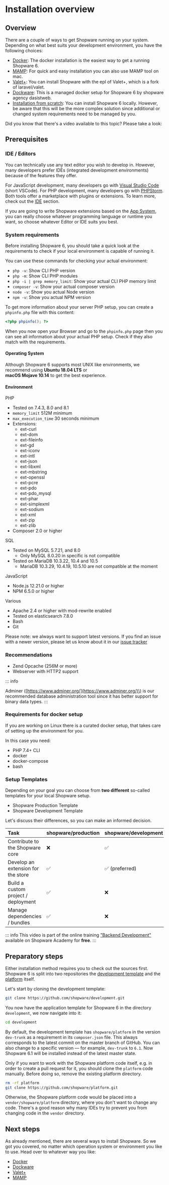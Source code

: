 # Installation overview

## Overview

There are a couple of ways to get Shopware running on your system. Depending on what best suits your development environment, you have the following choices:

* [Docker](docker.md): The docker installation is the easiest way to get a running Shopware 6.
* [MAMP](mamp.md): For quick and easy installation you can also use MAMP tool on mac.
* [Valet+](valet.md): You can install Shopware with the epl of Valet+, which is a fork of laravel/valet.
* [Dockware](dockware.md): This is a managed docker setup for Shopware 6 by shopware agency dasistweb.
* [Installation from scratch](from-scratch.md): You can install Shopware 6 locally. However, be aware that this will be the more complex solution since additional or changed system requirements need to be managed by you.

Did you know that there's a video available to this topic? Please take a look:
<!-- markdown-link-check-disable-next-line -->

<PageRef page="https://www.youtube.com/watch?v=ML1QyUr0wsk" title="Installing Shopware 6 for extension development" target="_blank" video />

## Prerequisites

### IDE / Editors

You can technically use any text editor you wish to develop in. However, many developers prefer IDEs (integrated development environments) because of the features they offer.

For JavaScript development, many developers go with [Visual Studio Code](https://code.visualstudio.com/) (short VSCode). For PHP development, many developers go with [PHPStorm](https://www.jetbrains.com/phpstorm/). Both tools offer a marketplace with plugins or extensions. To learn more, check out the [IDE](../../resources/tooling/ide) section.

If you are going to write Shopware extensions based on the [App System](../../concepts/extensions/apps-concept.md), you can really choose whatever programming language or runtime you want, so choose whatever Editor or IDE suits you best.

### System requirements

Before installing Shopware 6, you should take a quick look at the requirements to check if your local environment is capable of running it.

You can use these commands for checking your actual environment:

* `php -v`: Show CLI PHP version
* `php -m`: Show CLI PHP modules
* `php -i | grep memory_limit`: Show your actual CLI PHP memory limit
* `composer -v`: Show your actual composer version
* `node -v`: Show you actual Node version
* `npm -v`: Show you actual NPM version

To get more information about your server PHP setup, you can create a `phpinfo.php` file with this content:

```php
<?php phpinfo(); ?>
```

When you now open your Browser and go to the `phpinfo.php` page then you can see all information about your actual PHP setup. Check if they also match with the requirements.

#### Operating System

Although Shopware 6 supports most UNIX like environments, we recommend using **Ubuntu 18.04 LTS** or  
**macOS Mojave 10.14** to get the best experience.

#### Environment

PHP

* Tested on 7.4.3, 8.0 and 8.1
* `memory_limit` 512M minimum
* `max_execution_time` 30 seconds minimum
* Extensions:
  * ext-curl
  * ext-dom  
  * ext-fileinfo  
  * ext-gd  
  * ext-iconv  
  * ext-intl  
  * ext-json  
  * ext-libxml  
  * ext-mbstring  
  * ext-openssl  
  * ext-pcre  
  * ext-pdo  
  * ext-pdo\_mysql  
  * ext-phar  
  * ext-simplexml
  * ext-sodium
  * ext-xml  
  * ext-zip  
  * ext-zlib
* Composer 2.0 or higher

SQL

* Tested on MySQL 5.7.21, and 8.0
  * Only MySQL 8.0.20 in specific is not compatible
* Tested on MariaDB 10.3.22, 10.4 and 10.5
  * MariaDB 10.3.29, 10.4.19, 10.5.10 are not compatible at the moment

JavaScript

* Node.js 12.21.0 or higher
* NPM 6.5.0 or higher

Various

* Apache 2.4 or higher with mod-rewrite enabled
* Tested on elasticsearch 7.8.0
* Bash
* Git

Please note: we always want to support latest versions. If you find an issue with a newer version, please let us know about it in our [issue tracker](https://issues.shopware.com)

### Recommendations

* Zend Opcache \(256M or more\)
* Webserver with HTTP2 support

::: info
<!-- markdown-link-check-disable-next-line -->
Adminer \([https://www.adminer.org/](https://www.adminer.org/)\) is our recommended database administration tool since it has better support for binary data types.
:::

### Requirements for docker setup

If you are working on Linux there is a curated docker setup, that takes care of setting up the environment for you.

In this case you need:

* PHP 7.4+ CLI
* docker
* docker-compose
* bash

### Setup Templates

Depending on your goal you can choose from **two different** so-called templates for your local Shopware setup.

* Shopware Production Template
* Shopware Development Template

Let's discuss their differences, so you can make an informed decision.

| Task | shopware/production | shopware/development |
| :--- | :--- | :--- |
| Contribute to the Shopware core | ❌ | ✅ |
| Develop an extension for the store | ✅ | ✅ \(preferred\) |
| Build a custom project / deployment | ✅ | ❌ |
| Manage dependencies / bundles | ✅ | ❌ |



::: info
This video is part of the online training ["Backend Development"](https://academy.shopware.com/courses/shopware-6-backend-development-with-jisse-reitsma) available on Shopware Academy for **free**.
:::

## Preparatory steps

Either installation method requires you to check out the sources first. Shopware 6 is split into two repositories the [development template](https://github.com/shopware/development) and the [platform](https://github.com/shopware/platform) itself.

Let's start by cloning the development template:

```bash
git clone https://github.com/shopware/development.git
```

You now have the application template for Shopware 6 in the directory `development`, we now navigate into it:

```bash
cd development
```

By default, the development template has `shopware/platform` in the version `dev-trunk` as a requirement in its `composer.json` file. This always corresponds to the latest commit on the master branch of GitHub. You can also change to a specific version — for example, `dev-trunk` to `6.1`. Now Shopware 6.1 will be installed instead of the latest master state.

Only if you want to work with the Shopware platform code itself, e.g. in order to create a pull request for it, you should clone the `platform` code manually. Before doing so, remove the existing platform directory.

```bash
rm -rf platform
git clone https://github.com/shopware/platform.git
```

Otherwise, the Shopware platform code would be placed into a `vendor/shopware/platform` directory, where you don't want to change any code. There's a good reason why many IDEs try to prevent you from changing code in the `vendor` directory.

## Next steps

As already mentioned, there are several ways to install Shopware. So we got you covered, no matter which operation system or environment you like to use. Head over to whatever way you like:

* [Docker](docker.md)
* [Dockware](dockware.md)
* [Valet+](valet.md)
* [MAMP](mamp.md)
